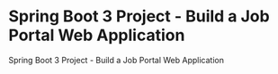 # Spring Boot 3 Project - Build a Job Portal Web Application
 Spring Boot 3 Project - Build a Job Portal Web Application
